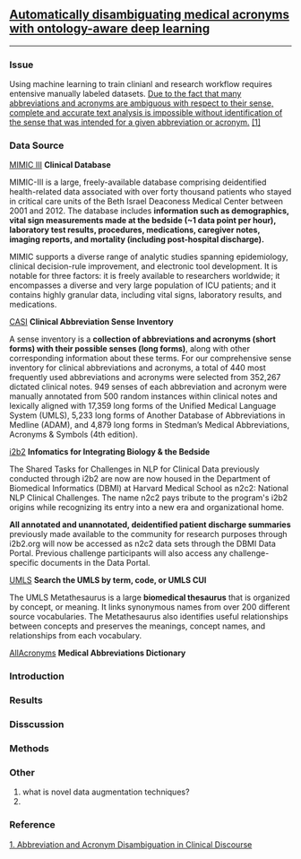 ## [Automatically disambiguating medical acronyms with ontology-aware deep learning](https://www.nature.com/articles/s41467-021-25578-4#Abs1)
---

### Issue

Using machine learning to train clinianl and research workflow requires entensive manually labeled datasets. [Due to the fact that many abbreviations and acronyms are ambiguous with respect to their sense, complete and accurate text analysis is impossible without identification of the sense that was intended for a given abbreviation or acronym.](https://www.ncbi.nlm.nih.gov/pmc/articles/PMC1560669/) [[1]](#reference)

### Data Source
[MIMIC III](https://physionet.org/content/mimiciii/1.4/)
**Clinical Database**

MIMIC-III is a large, freely-available database comprising deidentified health-related data associated with over forty thousand patients who stayed in critical care units of the Beth Israel Deaconess Medical Center between 2001 and 2012. The database includes **information such as demographics, vital sign measurements made at the bedside (~1 data point per hour), laboratory test results, procedures, medications, caregiver notes, imaging reports, and mortality (including post-hospital discharge).**

MIMIC supports a diverse range of analytic studies spanning epidemiology, clinical decision-rule improvement, and electronic tool development. It is notable for three factors: it is freely available to researchers worldwide; it encompasses a diverse and very large population of ICU patients; and it contains highly granular data, including vital signs, laboratory results, and medications.

[CASI](https://conservancy.umn.edu/handle/11299/137703)
**Clinical Abbreviation Sense Inventory**

A sense inventory is a **collection of abbreviations and acronyms (short forms) with their possible senses (long forms)**, along with other corresponding information about these terms. For our comprehensive sense inventory for clinical abbreviations and acronyms, a total of 440 most frequently used abbreviations and acronyms were selected from 352,267 dictated clinical notes. 949 senses of each abbreviation and acronym were manually annotated from 500 random instances within clinical notes and lexically aligned with 17,359 long forms of the Unified Medical Language System (UMLS), 5,233 long forms of Another Database of Abbreviations in Medline (ADAM), and 4,879 long forms in Stedman’s Medical Abbreviations, Acronyms & Symbols (4th edition).


[i2b2](https://www.i2b2.org/NLP/DataSets/Main.php)
**Infomatics for Integrating Biology & the Bedside**
	
The Shared Tasks for Challenges in NLP for Clinical Data previously conducted through i2b2 are now are now housed in the Department of Biomedical Informatics (DBMI) at Harvard Medical School as n2c2: National NLP Clinical Challenges. The name n2c2 pays tribute to the program's i2b2 origins while recognizing its entry into a new era and organizational home.

**All annotated and unannotated, deidentified patient discharge summaries** previously made available to the community for research purposes through i2b2.org will now be accessed as n2c2 data sets through the DBMI Data Portal. Previous challenge participants will also access any challenge-specific documents in the Data Portal.


[UMLS](https://uts.nlm.nih.gov/uts/umls/home) 
**Search the UMLS by term, code, or UMLS CUI**

The UMLS Metathesaurus is a large **biomedical thesaurus** that is organized by concept, or meaning. It links synonymous names from over 200 different source vocabularies. The Metathesaurus also identifies useful relationships between concepts and preserves the meanings, concept names, and relationships from each vocabulary.

[AllAcronyms](https://www.allacronyms.com/_medical)
**Medical Abbreviations Dictionary**

### Introduction

### Results

### Disscussion

### Methods

### Other
1. what is novel data augmentation techniques?
2. 
### Reference
[1. Abbreviation and Acronym Disambiguation in Clinical Discourse](https://www.ncbi.nlm.nih.gov/pmc/articles/PMC1560669/)
